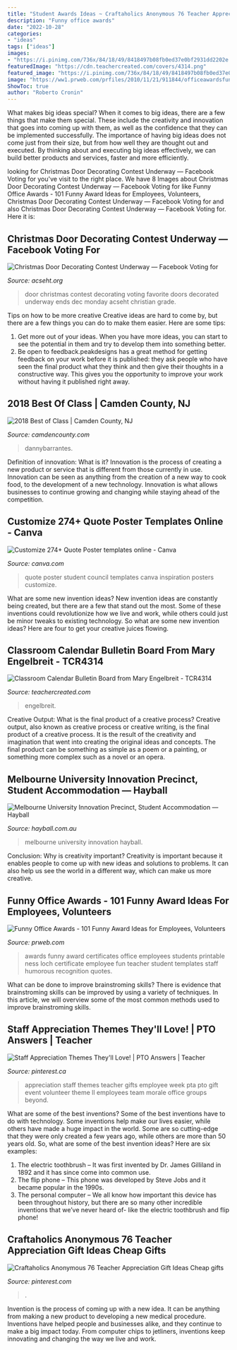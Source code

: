 ```yaml
---
title: "Student Awards Ideas ~ Craftaholics Anonymous 76 Teacher Appreciation Gift Ideas Cheap Gifts"
description: "Funny office awards"
date: "2022-10-28"
categories:
- "ideas"
tags: ["ideas"]
images:
- "https://i.pinimg.com/736x/84/18/49/8418497b08fb0ed37e0bf2931dd2202e.jpg"
featuredImage: "https://cdn.teachercreated.com/covers/4314.png"
featured_image: "https://i.pinimg.com/736x/84/18/49/8418497b08fb0ed37e0bf2931dd2202e.jpg"
image: "https://ww1.prweb.com/prfiles/2010/11/21/911844/officeawardsfunny.jpg"
ShowToc: true
author: "Roberto Cronin"
---
```



What makes big ideas special?
When it comes to big ideas, there are a few things that make them special. These include the creativity and innovation that goes into coming up with them, as well as the confidence that they can be implemented successfully. The importance of having big ideas does not come just from their size, but from how well they are thought out and executed. By thinking about and executing big ideas effectively, we can build better products and services, faster and more efficiently.

	

		
looking for Christmas Door Decorating Contest Underway — Facebook Voting for you've visit to the right place. We have 8 Images about Christmas Door Decorating Contest Underway — Facebook Voting for like Funny Office Awards - 101 Funny Award Ideas for Employees, Volunteers, Christmas Door Decorating Contest Underway — Facebook Voting for and also Christmas Door Decorating Contest Underway — Facebook Voting for. Here it is:
		
    
## Christmas Door Decorating Contest Underway — Facebook Voting For

<img loading=lazy src="https://acseht.org/wp-content/uploads/2017/12/DSC_0438A-1.jpg" onerror="this.onerror=null;this.src='https://tse2.mm.bing.net/th?id=OIP.3_YAhVry_nsDkZsmyy-6oAHaEy&amp;pid=15.1';" alt="Christmas Door Decorating Contest Underway — Facebook Voting for">

_Source: acseht.org_

>door christmas contest decorating voting favorite doors decorated underway ends dec monday acseht christian grade. 

	

Tips on how to be more creative
Creative ideas are hard to come by, but there are a few things you can do to make them easier. Here are some tips: 
1. Get more out of your ideas. When you have more ideas, you can start to see the potential in them and try to develop them into something better. 
2. Be open to feedback.peakdesigns has a great method for getting feedback on your work before it is published: they ask people who have seen the final product what they think and then give their thoughts in a constructive way. This gives you the opportunity to improve your work without having it published right away.

    
## 2018 Best Of Class | Camden County, NJ

<img loading=lazy src="https://www.camdencounty.com/wp-content/uploads/2018/05/boc-2018-spirit.jpg" onerror="this.onerror=null;this.src='https://tse1.mm.bing.net/th?id=OIP.z6hUuQeYBSRR-PzrjCT78QHaK3&amp;pid=15.1';" alt="2018 Best of Class | Camden County, NJ">

_Source: camdencounty.com_

>dannybarrantes. 

	

Definition of innovation: What is it?
Innovation is the process of creating a new product or service that is different from those currently in use. Innovation can be seen as anything from the creation of a new way to cook food, to the development of a new technology. Innovation is what allows businesses to continue growing and changing while staying ahead of the competition.

    
## Customize 274+ Quote Poster Templates Online - Canva

<img loading=lazy src="https://marketplace.canva.com/MABy3lqzLK4/2/0/thumbnail_large/canva-inspiration-quote-student-council-poster-MABy3lqzLK4.jpg" onerror="this.onerror=null;this.src='https://tse4.mm.bing.net/th?id=OIP.56mWFK0uYPRkp6YrGBHhsQAAAA&amp;pid=15.1';" alt="Customize 274+ Quote Poster templates online - Canva">

_Source: canva.com_

>quote poster student council templates canva inspiration posters customize. 

	

What are some new invention ideas?
New invention ideas are constantly being created, but there are a few that stand out the most. Some of these inventions could revolutionize how we live and work, while others could just be minor tweaks to existing technology. So what are some new invention ideas? Here are four to get your creative juices flowing.

    
## Classroom Calendar Bulletin Board From Mary Engelbreit - TCR4314

<img loading=lazy src="https://cdn.teachercreated.com/covers/4314.png" onerror="this.onerror=null;this.src='https://tse1.mm.bing.net/th?id=OIP.qQVucpmdhDTCIbFjO82sQAHaGy&amp;pid=15.1';" alt="Classroom Calendar Bulletin Board from Mary Engelbreit - TCR4314">

_Source: teachercreated.com_

>engelbreit. 

	

Creative Output: What is the final product of a creative process?
Creative output, also known as creative process or creative writing, is the final product of a creative process. It is the result of the creativity and imagination that went into creating the original ideas and concepts. The final product can be something as simple as a poem or a painting, or something more complex such as a novel or an opera.

    
## Melbourne University Innovation Precinct, Student Accommodation — Hayball

<img loading=lazy src="https://www.hayball.com.au/wp-content/uploads/UoMIP_feature_1000x1400.jpg" onerror="this.onerror=null;this.src='https://tse1.mm.bing.net/th?id=OIP.Wcut4L_Jh4hduDgm_2Y5qAHaKX&amp;pid=15.1';" alt="Melbourne University Innovation Precinct, Student Accommodation — Hayball">

_Source: hayball.com.au_

>melbourne university innovation hayball. 

	

Conclusion: Why is creativity important?
Creativity is important because it enables people to come up with new ideas and solutions to problems. It can also help us see the world in a different way, which can make us more creative.

    
## Funny Office Awards - 101 Funny Award Ideas For Employees, Volunteers

<img loading=lazy src="https://ww1.prweb.com/prfiles/2010/11/21/911844/officeawardsfunny.jpg" onerror="this.onerror=null;this.src='https://tse1.mm.bing.net/th?id=OIP.osm9-85qu61uiFGAxZefjgHaFu&amp;pid=15.1';" alt="Funny Office Awards - 101 Funny Award Ideas for Employees, Volunteers">

_Source: prweb.com_

>awards funny award certificates office employees students printable ness loch certificate employee fun teacher student templates staff humorous recognition quotes. 

	

What can be done to improve brainstroming skills?
There is evidence that brainstroming skills can be improved by using a variety of techniques. In this article, we will overview some of the most common methods used to improve brainstroming skills.

    
## Staff Appreciation Themes They&#039;ll Love! | PTO Answers | Teacher

<img loading=lazy src="https://i.pinimg.com/736x/84/18/49/8418497b08fb0ed37e0bf2931dd2202e.jpg" onerror="this.onerror=null;this.src='https://tse3.mm.bing.net/th?id=OIP.28nUMCfZezpe03YM5jRL0AHaLH&amp;pid=15.1';" alt="Staff Appreciation Themes They&#039;ll Love! | PTO Answers | Teacher">

_Source: pinterest.ca_

>appreciation staff themes teacher gifts employee week pta pto gift event volunteer theme ll employees team morale office groups beyond. 

	

What are some of the best inventions?
Some of the best inventions have to do with technology. Some inventions help make our lives easier, while others have made a huge impact in the world. Some are so cutting-edge that they were only created a few years ago, while others are more than 50 years old. So, what are some of the best invention ideas? Here are six examples: 
1) The electric toothbrush – It was first invented by Dr. James Gilliland in 1892 and it has since come into common use.
2) The flip phone – This phone was developed by Steve Jobs and it became popular in the 1990s.
3) The personal computer – We all know how important this device has been throughout history, but there are so many other incredible inventions that we’ve never heard of- like the electric toothbrush and flip phone!

    
## Craftaholics Anonymous 76 Teacher Appreciation Gift Ideas Cheap Gifts

<img loading=lazy src="https://i.pinimg.com/736x/58/6a/04/586a04d49087ae7dc7059a447775e999.jpg" onerror="this.onerror=null;this.src='https://tse1.mm.bing.net/th?id=OIP.vP3WhR3C1eQO6CMtRnxHBQHaLB&amp;pid=15.1';" alt="Craftaholics Anonymous 76 Teacher Appreciation Gift Ideas Cheap gifts">

_Source: pinterest.com_

>. 

	

Invention is the process of coming up with a new idea. It can be anything from making a new product to developing a new medical procedure. Inventions have helped people and businesses alike, and they continue to make a big impact today. From computer chips to jetliners, inventions keep innovating and changing the way we live and work.

